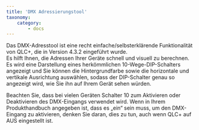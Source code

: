 ```yaml
---
title: 'DMX Adressierungstool'
taxonomy:
    category:
        - docs
---
```


Das DMX-Adresstool ist eine recht einfache/selbsterklärende Funktionalität von QLC+, die in Version 4.3.2 eingeführt wurde.  
Es hilft Ihnen, die Adressen Ihrer Geräte schnell und visuell zu berechnen.  
Es wird eine Darstellung eines herkömmlichen 10-Wege-DIP-Schalters angezeigt und Sie können die Hintergrundfarbe sowie die horizontale und vertikale Ausrichtung auswählen, sodass der DIP-Schalter genau so angezeigt wird, wie Sie ihn auf Ihrem Gerät sehen würden.

Beachten Sie, dass bei vielen Geräten Schalter 10 zum Aktivieren oder Deaktivieren des DMX-Eingangs verwendet wird. Wenn in Ihrem Produkthandbuch angegeben ist, dass es „ein“ sein muss, um den DMX-Eingang zu aktivieren, denken Sie daran, dies zu tun, auch wenn QLC+ auf AUS eingestellt ist.